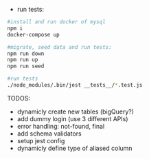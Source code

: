 - run tests:

```sh
#install and run docker of mysql
npm i
docker-compose up

#migrate, seed data and run tests:
npm run down
npm run up
npm run seed

#run tests
./node_modules/.bin/jest __tests__/*.test.js
```

TODOS:

- dynamicly create new tables (bigQuery?)
- add dummy login (use 3 different APIs)
- error handling: not-found, final
- add schema validators
- setup jest config
- dynamicly define type of aliased column
